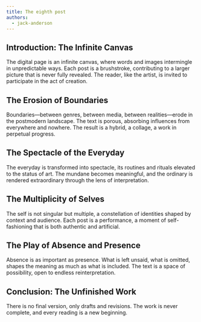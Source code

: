 ```yaml
---
title: The eighth post
authors:
  - jack-anderson
---
```


## Introduction: The Infinite Canvas

The digital page is an infinite canvas, where words and images intermingle in unpredictable ways.
Each post is a brushstroke, contributing to a larger picture that is never fully revealed. The
reader, like the artist, is invited to participate in the act of creation.

## The Erosion of Boundaries

Boundaries—between genres, between media, between realities—erode in the postmodern landscape. The
text is porous, absorbing influences from everywhere and nowhere. The result is a hybrid, a collage,
a work in perpetual progress.

## The Spectacle of the Everyday

The everyday is transformed into spectacle, its routines and rituals elevated to the status of art.
The mundane becomes meaningful, and the ordinary is rendered extraordinary through the lens of
interpretation.

## The Multiplicity of Selves

The self is not singular but multiple, a constellation of identities shaped by context and audience.
Each post is a performance, a moment of self-fashioning that is both authentic and artificial.

## The Play of Absence and Presence

Absence is as important as presence. What is left unsaid, what is omitted, shapes the meaning as
much as what is included. The text is a space of possibility, open to endless reinterpretation.

## Conclusion: The Unfinished Work

There is no final version, only drafts and revisions. The work is never complete, and every reading
is a new beginning.
